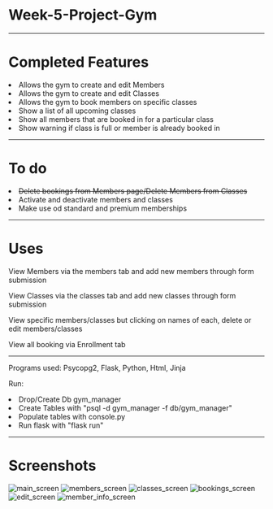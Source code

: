# Week-5-Project-Gym
<hr>
<h1>Completed Features</h1>
<li>Allows the gym to create and edit Members
<li>Allows the gym to create and edit Classes
<li>Allows the gym to book members on specific classes
<li>Show a list of all upcoming classes
<li>Show all members that are booked in for a particular class
<li>Show warning if class is full or member is already booked in
<hr>
<h1>To do</h1>
<li><s>Delete bookings from Members page/Delete Members from Classes</s>
<li>Activate and deactivate members and classes
<li>Make use od standard and premium memberships

<hr>
<h1>Uses</h1>
<p>View Members via the members tab and add new members through form submission</p>
<p>View Classes via the classes tab and add new classes through form submission</p>
<p>View specific members/classes but clicking on names of each, delete or edit members/classes</p>
<p>View all booking via Enrollment tab</p>

<hr>
Programs used: Psycopg2, Flask,  Python, Html, Jinja

Run:
<li>Drop/Create Db gym_manager
<li>Create Tables with "psql -d gym_manager -f db/gym_manager"
<li>Populate tables with console.py
<li>Run flask with "flask run"

<hr>
<h1>Screenshots</h1>

![main_screen](/screenshots/MainPage.png)
![members_screen](/screenshots/MembersPage.png)
![classes_screen](/screenshots/ClassesPage.png)
![bookings_screen](/screenshots/BookingsPage.png)
![edit_screen](/screenshots/EditMemberPage.png)
![member_info_screen](/screenshots/MemberInfo.png)
